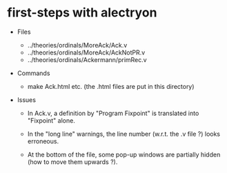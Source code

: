 # first-steps with alectryon



   -  Files
   
       - ../theories/ordinals/MoreAck/Ack.v
       - ../theories/ordinals/MoreAck/AckNotPR.v
       - ../theories/ordinals/Ackermann/primRec.v
       
   - Commands
  
       - make Ack.html etc.   (the .html files are put in this directory)    

       
   - Issues
      - In Ack.v, a definition by "Program Fixpoint" is translated into "Fixpoint" alone.
   
      - In the "long line" warnings, the line number (w.r.t. the .v file ?) looks erroneous.

      - At the bottom of the file, some pop-up windows are partially hidden (how to move them upwards ?).